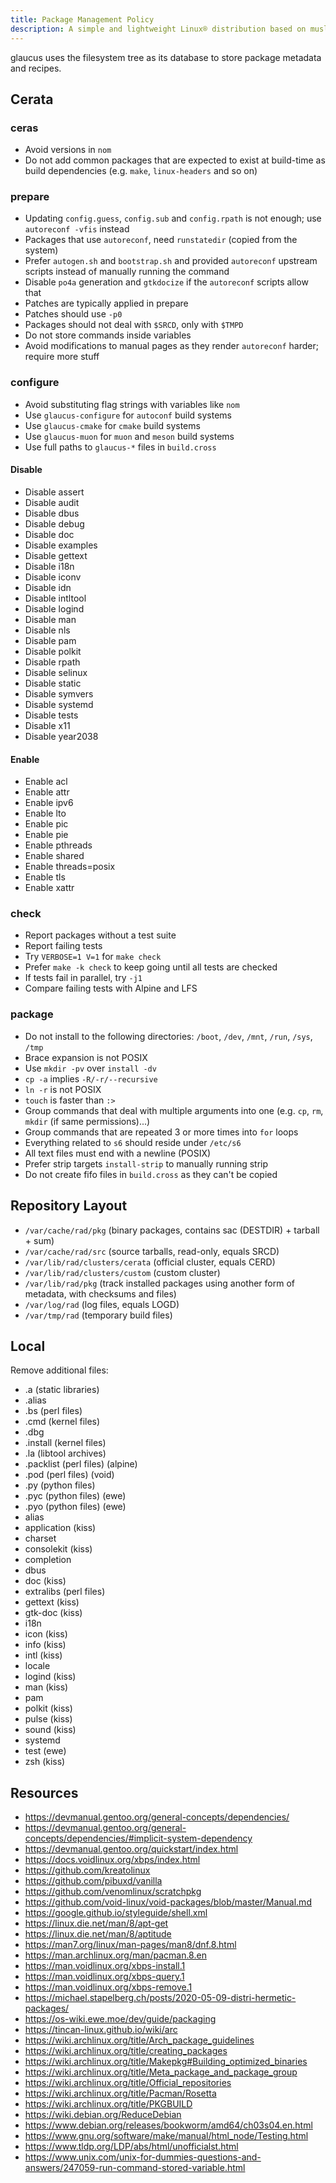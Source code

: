 ```yaml
---
title: Package Management Policy
description: A simple and lightweight Linux® distribution based on musl libc and toybox
---
```


glaucus uses the filesystem tree as its database to store package metadata and
recipes.

## Cerata
### ceras
- Avoid versions in `nom`
- Do not add common packages that are expected to exist at build-time as build dependencies (e.g. `make`, `linux-headers` and so on)
### prepare
- Updating `config.guess`, `config.sub` and `config.rpath` is not enough; use `autoreconf -vfis` instead
- Packages that use `autoreconf`, need `runstatedir` (copied from the system)
- Prefer `autogen.sh` and `bootstrap.sh` and provided `autoreconf` upstream scripts instead of manually running the command
- Disable `po4a` generation and `gtkdocize` if the `autoreconf` scripts allow that
- Patches are typically applied in prepare
- Patches should use `-p0`
- Packages should not deal with `$SRCD`, only with `$TMPD`
- Do not store commands inside variables
- Avoid modifications to manual pages as they render `autoreconf` harder; require more stuff
### configure
- Avoid substituting flag strings with variables like `nom`
- Use `glaucus-configure` for `autoconf` build systems
- Use `glaucus-cmake` for `cmake` build systems
- Use `glaucus-muon` for `muon` and `meson` build systems
- Use full paths to `glaucus-*` files in `build.cross`
#### Disable
- Disable assert
- Disable audit
- Disable dbus
- Disable debug
- Disable doc
- Disable examples
- Disable gettext
- Disable i18n
- Disable iconv
- Disable idn
- Disable intltool
- Disable logind
- Disable man
- Disable nls
- Disable pam
- Disable polkit
- Disable rpath
- Disable selinux
- Disable static
- Disable symvers
- Disable systemd
- Disable tests
- Disable x11
- Disable year2038
#### Enable
- Enable acl
- Enable attr
- Enable ipv6
- Enable lto
- Enable pic
- Enable pie
- Enable pthreads
- Enable shared
- Enable threads=posix
- Enable tls
- Enable xattr
### check
- Report packages without a test suite
- Report failing tests
- Try `VERBOSE=1 V=1` for `make check`
- Prefer `make -k check` to keep going until all tests are checked
- If tests fail in parallel, try `-j1`
- Compare failing tests with Alpine and LFS
### package
- Do not install to the following directories: `/boot`, `/dev`, `/mnt`, `/run`, `/sys`, `/tmp`
- Brace expansion is not POSIX
- Use `mkdir -pv` over `install -dv`
- `cp -a` implies `-R/-r/--recursive`
- `ln -r` is not POSIX
- `touch` is faster than `:>`
- Group commands that deal with multiple arguments into one (e.g. `cp`, `rm`, `mkdir` (if same permissions)...)
- Group commands that are repeated 3 or more times into `for` loops
- Everything related to `s6` should reside under `/etc/s6`
- All text files must end with a newline (POSIX)
- Prefer strip targets `install-strip` to manually running strip
- Do not create fifo files in `build.cross` as they can't be copied

## Repository Layout
- `/var/cache/rad/pkg` (binary packages, contains sac (DESTDIR) + tarball + sum)
- `/var/cache/rad/src` (source tarballs, read-only, equals SRCD)
- `/var/lib/rad/clusters/cerata` (official cluster, equals CERD)
- `/var/lib/rad/clusters/custom` (custom cluster)
- `/var/lib/rad/pkg` (track installed packages using another form of metadata, with checksums and files)
- `/var/log/rad` (log files, equals LOGD)
- `/var/tmp/rad` (temporary build files)

## Local
Remove additional files:
  - .a (static libraries)
  - .alias
  - .bs (perl files)
  - .cmd (kernel files)
  - .dbg
  - .install (kernel files)
  - .la (libtool archives)
  - .packlist (perl files) (alpine)
  - .pod (perl files) (void)
  - .py (python files)
  - .pyc (python files) (ewe)
  - .pyo (python files) (ewe)
  - alias
  - application (kiss)
  - charset
  - consolekit (kiss)
  - completion
  - dbus
  - doc (kiss)
  - extralibs (perl files)
  - gettext (kiss)
  - gtk-doc (kiss)
  - i18n
  - icon (kiss)
  - info (kiss)
  - intl (kiss)
  - locale
  - logind (kiss)
  - man (kiss)
  - pam
  - polkit (kiss)
  - pulse (kiss)
  - sound (kiss)
  - systemd
  - test (ewe)
  - zsh (kiss)

## Resources
- https://devmanual.gentoo.org/general-concepts/dependencies/
- https://devmanual.gentoo.org/general-concepts/dependencies/#implicit-system-dependency
- https://devmanual.gentoo.org/quickstart/index.html
- https://docs.voidlinux.org/xbps/index.html
- https://github.com/kreatolinux
- https://github.com/pibuxd/vanilla
- https://github.com/venomlinux/scratchpkg
- https://github.com/void-linux/void-packages/blob/master/Manual.md
- https://google.github.io/styleguide/shell.xml
- https://linux.die.net/man/8/apt-get
- https://linux.die.net/man/8/aptitude
- https://man7.org/linux/man-pages/man8/dnf.8.html
- https://man.archlinux.org/man/pacman.8.en
- https://man.voidlinux.org/xbps-install.1
- https://man.voidlinux.org/xbps-query.1
- https://man.voidlinux.org/xbps-remove.1
- https://michael.stapelberg.ch/posts/2020-05-09-distri-hermetic-packages/
- https://os-wiki.ewe.moe/dev/guide/packaging
- https://tincan-linux.github.io/wiki/arc
- https://wiki.archlinux.org/title/Arch_package_guidelines
- https://wiki.archlinux.org/title/creating_packages
- https://wiki.archlinux.org/title/Makepkg#Building_optimized_binaries
- https://wiki.archlinux.org/title/Meta_package_and_package_group
- https://wiki.archlinux.org/title/Official_repositories
- https://wiki.archlinux.org/title/Pacman/Rosetta
- https://wiki.archlinux.org/title/PKGBUILD
- https://wiki.debian.org/ReduceDebian
- https://www.debian.org/releases/bookworm/amd64/ch03s04.en.html
- https://www.gnu.org/software/make/manual/html_node/Testing.html
- https://www.tldp.org/LDP/abs/html/unofficialst.html
- https://www.unix.com/unix-for-dummies-questions-and-answers/247059-run-command-stored-variable.html
